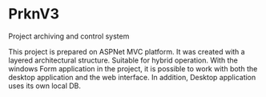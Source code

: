 # PrknV3

Project archiving and control system

This project is prepared on ASPNet MVC platform. It was created with a layered architectural structure. Suitable for hybrid operation. With the windows Form application in the project, it is possible to work with both the desktop application and the web interface. In addition, Desktop application uses its own local DB.
